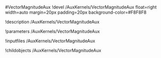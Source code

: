 <!-- MOOSE Object Documentation Stub: Remove this when content is added. -->
#VectorMagnitudeAux
!devel /AuxKernels/VectorMagnitudeAux float=right width=auto margin=20px padding=20px background-color=#F8F8F8

!description /AuxKernels/VectorMagnitudeAux

!parameters /AuxKernels/VectorMagnitudeAux

!inputfiles /AuxKernels/VectorMagnitudeAux

!childobjects /AuxKernels/VectorMagnitudeAux
